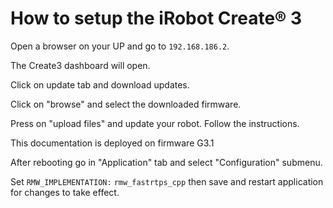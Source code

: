 # How to setup the iRobot Create® 3

Open a browser on your UP and go to `192.168.186.2`.

The Create3 dashboard will open.

Click on update tab and download updates.

Click on "browse" and select the downloaded firmware.

Press on "upload files" and update your robot. Follow the instructions.

This documentation is deployed on firmware G3.1

After rebooting go in "Application" tab and select "Configuration" submenu.

Set `RMW_IMPLEMENTATION:` `rmw_fastrtps_cpp` then save and restart application for changes to take effect.

